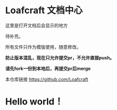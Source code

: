 # Loafcraft 文档中心

这里是打开文档后会显示的地方

待补充。

所有文件只作为模版使用，随意修改。

**防止版本混乱，现在只允许提交pr，不允许直接push。**

**请先fork一份到本地后，再提交pr后merge**

本仓库链接 <https://github.com/Loafcraft>

# Hello world！